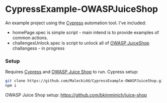 # CypressExample-OWASPJuiceShop
An example project using the [Cypress][cypress] automation tool. I've included:

- homePage.spec is simple script - main intend is to provide examples of common actions. 
- challengesUnlock.spec is script to unlock all of [OWASP JuiceShop][OWASPJS] challangess - in progress

### Setup
Requires [Cypress][cypress] and [OWASP Juice Shop](https://github.com/bkimminich/juice-shop) to run.
Cypress setup:
```sh
git clone https://github.com/Maleckidd/CypressExample-OWASPJuiceShop.git
npm i
```
OWASP Juice Shop setup: https://github.com/bkimminich/juice-shop

   [cypress]: <https://www.cypress.io/>
   [OWASPJS]: <https://owasp.org/www-project-juice-shop/>
